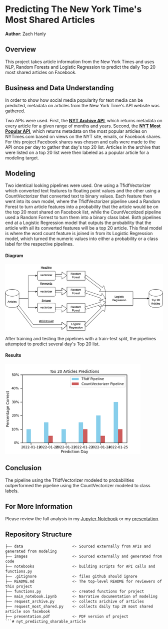 # Predicting The New York Time's Most Shared Articles

**Author**: Zach Hanly

## Overview

This project takes article information from the New York Times and uses NLP, Random Forests and Logistic Regression to predict the daily Top 20 most shared articles on Facebook. 

## Business and Data Understanding

In order to show how social media popularity for text media can be predicted, metadata on articles from the New York Time's API website was gathered.

Two APIs were used. First, the __[NYT Archive API](https://developer.nytimes.com/docs/archive-product/1/overview)__,  which returns metadata on every article for a given range of months and years. Second, the __[NYT Most Popular API](https://developer.nytimes.com/docs/most-popular-product/1/overview)__, which returns metadata on the most popular articles on NYTimes.com based on views on the NYT site, emails, or Facebook shares. For this project Facebook shares was chosen and calls were made to the API once per day to gather that day's top 20 list. Articles in the archive that were listed on a top 20 list were then labeled as a popular article for a modeling target. 

## Modeling

Two identical looking pipelines were used. One using a TfidfVectorizer which converted text features to floating point values and the other using a CountVectorizer that converted text to binary values. Each feature then went into its own model, where the TfidfVectorizer pipeline used a Random Forest to turn article features into a probability that the article would be on the top 20 most shared on Facebook list, while the CountVecotized pipeline used a Random Forrest to turn them into a binary class label. Both pipelines end at a Logistic Regression model that outputs the probability that the article with all its converted features will be a top 20 article. This final model is where the word count feature is joined in from its Logistic Regression model, which turned the numeric values into either a probability or a class label for the respective pipelines. 

#### Diagram
![model diagram](images/model_diagram.png)<br/>

After training and testing the pipelines with a train-test split, the pipelines attempted to predict several day's Top 20 list. 
#### Results 
![model results](images/model_results.png)

## Conclusion

The pipeline using the TfidfVectorizer modeled to probabilities outperformed the pipeline using the CountVectorizer modeled to class labels. 


## For More Information

Please review the full analysis in my [Jupyter Notebook](./main_notebook.ipynb) or my [presentation](./presentation.pdf).

## Repository Structure

```
├── data                      <- Sourced externally from APIs and generated from modeling 
├── images                    <- Sourced externally and generated from code
├── notebooks                 <- building scripts for API calls and functions.py
├── .gitignore                <- files github should ignore 
├── README.md                 <- The top-level README for reviewers of this project
├── functions.py              <- created functions for project  
├── main_notebook.ipynb       <- Narrative documentation of modeling
├── request_archive.py        <- collects arichive of articles
├── request_most_shared.py    <- collects daily top 20 most shared article son facebook
├── presentation.pdf          <- PDF version of project 
```# nyt_predicting_sharable_article
